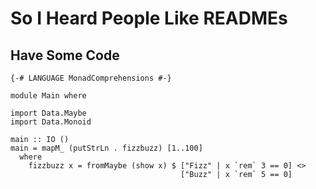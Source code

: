 So I Heard People Like READMEs
==============================

Have Some Code
--------------
```
{-# LANGUAGE MonadComprehensions #-}

module Main where

import Data.Maybe
import Data.Monoid

main :: IO ()
main = mapM_ (putStrLn . fizzbuzz) [1..100]
  where
    fizzbuzz x = fromMaybe (show x) $ ["Fizz" | x `rem` 3 == 0] <>
                                      ["Buzz" | x `rem` 5 == 0]
```
